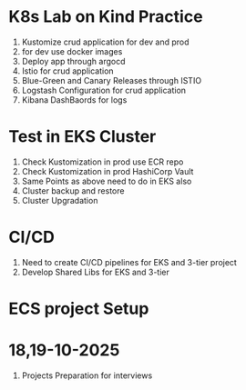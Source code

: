 # K8s Lab on Kind Practice
1. Kustomize crud application for dev and prod
2. for dev use docker images
3. Deploy app through argocd
4. Istio for crud application
5. Blue-Green and Canary Releases through ISTIO
6. Logstash Configuration for crud application
7. Kibana DashBaords for logs

# Test in EKS Cluster
1. Check Kustomization in prod use ECR repo
2. Check Kustomization in prod HashiCorp Vault 
3. Same Points as above need to do in EKS also
4. Cluster backup and restore
5. Cluster Upgradation

# CI/CD
1. Need to create CI/CD pipelines for EKS and 3-tier project
2. Develop Shared Libs for EKS and 3-tier


# ECS project Setup


# 18,19-10-2025
1. Projects Preparation for interviews